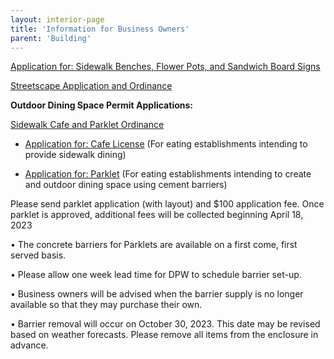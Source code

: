 ```yaml
---
layout: interior-page
title: 'Information for Business Owners'
parent: 'Building'
---
```



[Application for: Sidewalk Benches, Flower Pots, and Sandwich Board Signs](https://storage.googleapis.com/static.rutherford-nj.com/building/Streetscape%202023%20SANDWICH%20BOARDS%20ETC%20Web%20Form.pdf)

[Streetscape Application and Ordinance](https://storage.googleapis.com/static.rutherford-nj.com/building/Streetscape%20Application%20with%20Ordinance.pdf)

**Outdoor Dining Space Permit Applications:**

[Sidewalk Cafe and Parklet Ordinance](https://storage.googleapis.com/static.rutherford-nj.com/building/Building%20Dept%20Forms/Definitions.%20-%20License%20required.%20-%20General%20eligibility%20standards.%20-%20Application%20for%20licensing.%20%20-%20License%20investigations.%20-%20License%20issuance.%20-%20Restriction%20on%20transfer.%20-%20Consent%20to%20inspections.%20-%20Indemnif.pdf)

- [Application for: Cafe License](https://storage.googleapis.com/static.rutherford-nj.com/building/Building%20Dept%20Forms/Cafe%20License%20Application.pdf) (For eating establishments intending to provide sidewalk dining)


- [Application for: Parklet](https://storage.googleapis.com/static.rutherford-nj.com/building/Building%20Dept%20Forms/Parklet%20Application.pdf) (For eating establishments intending to create and outdoor dining space using cement barriers)

Please send parklet application (with layout) and $100 application fee. Once parklet is approved, additional fees will be collected beginning April 18, 2023

•	The concrete barriers for Parklets are available on a first come, first served basis. 

•	Please allow one week lead time for DPW to schedule barrier set-up. 

•	Business owners will be advised when the barrier supply is no longer available so that they may purchase their own. 

•	Barrier removal will occur on October 30, 2023. This date may be revised based on weather forecasts. Please remove all items from the enclosure in advance.


